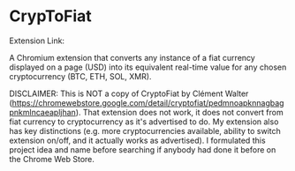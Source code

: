# CrypToFiat

Extension Link:

A Chromium extension that converts any instance of a fiat currency displayed on a page (USD) into its equivalent real-time value for any chosen cryptocurrency (BTC, ETH, SOL, XMR). 


DISCLAIMER: This is NOT a copy of CryptoFiat by Clément Walter (https://chromewebstore.google.com/detail/cryptofiat/pedmnoapknnagbagpnkmlncaeapljhan). That extension does not work, it does not convert from fiat currency to cryptocurrency as it's advertised to do. My extension also has key distinctions (e.g. more cryptocurrencies available, ability to switch extension on/off, and it actually works as advertised). I formulated this project idea and name before searching if anybody had done it before on the Chrome Web Store. 
